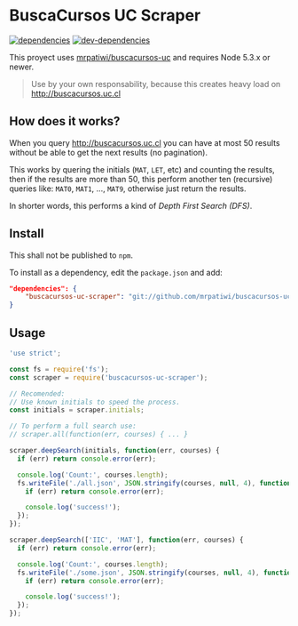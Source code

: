 # BuscaCursos UC Scraper

[![dependencies][dependencies-image]][dependencies-url] [![dev-dependencies][dev-dependencies-image]][dev-dependencies-url]


This proyect uses [mrpatiwi/buscacursos-uc](https://github.com/mrpatiwi/buscacursos-uc) and requires Node 5.3.x or newer.

> Use by your own responsability, because this creates heavy load on http://buscacursos.uc.cl

## How does it works?

When you query http://buscacursos.uc.cl you can have at most 50 results without be able to get the next results (no pagination).

This works by quering the initials (`MAT`, `LET`, etc) and counting the results, then if the results are more than 50, this perform another ten (recursive) queries like: `MAT0`, `MAT1`, ..., `MAT9`, otherwise just return the results.

In shorter words, this performs a kind of *Depth First Search (DFS)*.

## Install

This shall not be published to `npm`.

To install as a dependency, edit the `package.json` and add:

```json
"dependencies": {
    "buscacursos-uc-scraper": "git://github.com/mrpatiwi/buscacursos-uc-scraper.git"
}
```

## Usage

```javascript
'use strict';

const fs = require('fs');
const scraper = require('buscacursos-uc-scraper');

// Recomended:
// Use known initials to speed the process.
const initials = scraper.initials;

// To perform a full search use:
// scraper.all(function(err, courses) { ... }

scraper.deepSearch(initials, function(err, courses) {
  if (err) return console.error(err);

  console.log('Count:', courses.length);
  fs.writeFile('./all.json', JSON.stringify(courses, null, 4), function(err) {
    if (err) return console.error(err);

    console.log('success!');
  });
});
```

```javascript
scraper.deepSearch(['IIC', 'MAT'], function(err, courses) {
  if (err) return console.error(err);

  console.log('Count:', courses.length);
  fs.writeFile('./some.json', JSON.stringify(courses, null, 4), function(err) {
    if (err) return console.error(err);

    console.log('success!');
  });
});
```

[dependencies-image]: https://david-dm.org/mrpatiwi/buscacursos-uc-scraper.svg
[dependencies-url]: https://david-dm.org/mrpatiwi/buscacursos-uc-scraper
[dev-dependencies-image]: https://david-dm.org/mrpatiwi/buscacursos-uc-scraper/dev-status.svg
[dev-dependencies-url]: https://david-dm.org/mrpatiwi/buscacursos-uc-scraper#info=devDependencies
